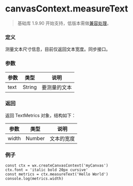 <!-- https://developers.weixin.qq.com/miniprogram/dev/api/canvas/measure-text.html -->

canvasContext.measureText
=========================

> 基础库 1.9.90 开始支持，低版本需做[兼容处理](https://developers.weixin.qq.com/miniprogram/dev/framework/compatibility.html)。

### 定义

测量文本尺寸信息，目前仅返回文本宽度。同步接口。

### 参数

  参数   |  类型     |  说明     
---------|-----------|-----------
  text   |  String   |要测量的文本

### 返回

返回 TextMetrics 对象，结构如下：

  参数    |  类型     |  说明    
----------|-----------|----------
  width   |  Number   |文本的宽度

### 例子

    const ctx = wx.createCanvasContext('myCanvas')
    ctx.font = 'italic bold 20px cursive'
    const metrics = ctx.measureText('Hello World')
    console.log(metrics.width)
